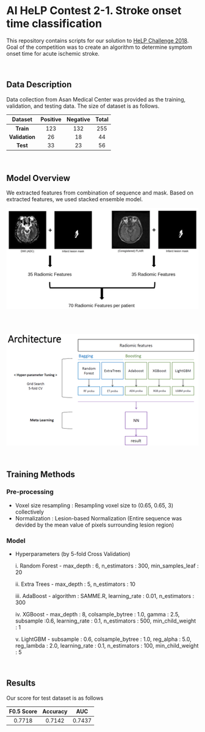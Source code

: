 # AI HeLP Contest 2-1. Stroke onset time classification
This repository contains scripts for our solution to [HeLP Challenge 2018](https://www.synapse.org/#!Synapse:syn15569329/wiki/582412). Goal of the competition was to create an algorithm to determine symptom onset time for acute ischemic stroke.

<br>

## Data Description
Data collection from Asan Medical Center was provided as the training, validation, and testing data. The size of dataset is as follows.

| Dataset | Positive | Negative | Total |
| :-------: | :-------: | :-------: | :-------: |
| **Train** | 123 | 132 | 255 |
| **Validation** | 26 | 18 | 44 |
| **Test** | 33 | 23 | 56 |

<br>

## Model Overview
We extracted features from combination of sequence and mask. Based on extracted features, we used stacked ensemble model.

![figure1](figures/fig1.png)

<br>
<br>

![figure2](figures/figure2.png)


<br>

## Training Methods
### Pre-processing
- Voxel size resampling : Resampling voxel size to (0.65, 0.65, 3) collectively
- Normalization : Lesion-based Normalization (Entire sequence was devided by the mean value of pixels surrounding lesion region)


### Model
- Hyperparameters (by 5-fold Cross Validation)

  i.	Random Forest - max_depth : 6, n_estimators : 300, min_samples_leaf : 20

  ii.	Extra Trees - max_depth : 5, n_estimators : 10
  
  iii. AdaBoost - algorithm : SAMME.R, learning_rate : 0.01, n_estimators : 300

  iv.	XGBoost - max_depth : 8, colsample_bytree : 1.0, gamma : 2.5, subsample :0.6, learning_rate : 0.1, n_estimators : 500,  min_child_weight : 1

  v.	LightGBM - subsample : 0.6, colsample_bytree : 1.0, reg_alpha : 5.0, reg_lambda : 2.0, learning_rate : 0.1, n_estimators : 100, min_child_weight : 5


<br>

## Results
Our score for test dataset is as follows

| F0.5 Score | Accuracy | AUC |
| :-------: | :-------: | :-------: |
| 0.7718 | 0.7142 | 0.7437 |
